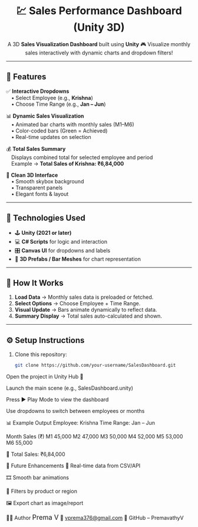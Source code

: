 <h1 align="center">💹 Sales Performance Dashboard (Unity 3D)</h1>

<p align="center">
A 3D <b>Sales Visualization Dashboard</b> built using <b>Unity</b> 🎮  
Visualize monthly sales interactively with dynamic charts and dropdown filters!  
</p>

---

## 🌟 Features

✅ **Interactive Dropdowns**  
 • Select Employee (e.g., <b>Krishna</b>)  
 • Choose Time Range (e.g., <b>Jan – Jun</b>)  

📊 **Dynamic Sales Visualization**  
 • Animated bar charts with monthly sales (M1–M6)  
 • Color-coded bars (Green = Achieved)  
 • Real-time updates on selection  

💰 **Total Sales Summary**  
 Displays combined total for selected employee and period  
 Example → <b>Total Sales of Krishna: ₹6,84,000</b>

🎨 **Clean 3D Interface**  
 • Smooth skybox background  
 • Transparent panels  
 • Elegant fonts & layout  

---

## 🧩 Technologies Used

- 🕹️ **Unity (2021 or later)**
- 💻 **C# Scripts** for logic and interaction
- 🎛️ **Canvas UI** for dropdowns and labels
- 🧱 **3D Prefabs / Bar Meshes** for chart representation

---

## 🧠 How It Works

1. **Load Data** → Monthly sales data is preloaded or fetched.  
2. **Select Options** → Choose Employee + Time Range.  
3. **Visual Update** → Bars animate dynamically to reflect data.  
4. **Summary Display** → Total sales auto-calculated and shown.

---

## ⚙️ Setup Instructions

1. Clone this repository:
   ```bash
   git clone https://github.com/your-username/SalesDashboard.git
Open the project in Unity Hub 🧩

Launch the main scene (e.g., SalesDashboard.unity)

Press ▶️ Play Mode to view the dashboard

Use dropdowns to switch between employees or months

📊 Example Output
Employee: Krishna
Time Range: Jan – Jun

Month	Sales (₹)
M1	45,000
M2	47,000
M3	50,000
M4	52,000
M5	53,000
M6	55,000

🧾 Total Sales: ₹6,84,000

🌈 Future Enhancements
🔗 Real-time data from CSV/API

🎞️ Smooth bar animations

🧮 Filters by product or region

🖼️ Export chart as image/report

👩‍💻 Author
<span style="font-size:18px;">Prema V</span>
📧 vprema376@gmail.com
🔗 GitHub – PremavathyV
